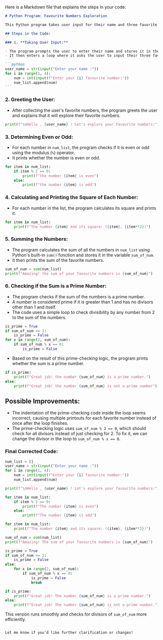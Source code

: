 Here is a Markdown file that explains the steps in your code:

````markdown
# Python Program: Favourite Numbers Exploration

This Python program takes user input for their name and three favorite numbers, performs a few computations, and returns results based on properties of these numbers, such as whether they are even or odd, their squares, the sum of the numbers, and checks if the sum is a prime number.

## Steps in the Code:

### 1. **Taking User Input:**

- The program prompts the user to enter their name and stores it in the variable `user_name`.
- It then enters a loop where it asks the user to input their three favorite numbers, which are stored as integers in the list `num_list`.

```python
user_name = str(input("Enter your name :"))
for i in range(1, 4):
    num = int(input(f"Enter your {i} favourite number:"))
    num_list.append(num)
```
````

### 2. **Greeting the User:**

- After collecting the user's favorite numbers, the program greets the user and explains that it will explore their favorite numbers.

```python
print(f"\nHello , {user_name} ! Let's explore your favourite numbers:")
```

### 3. **Determining Even or Odd:**

- For each number in `num_list`, the program checks if it is even or odd using the modulus (`%`) operator.
- It prints whether the number is even or odd.

```python
for item in num_list:
    if item % 2 == 0:
        print(f"the number {item} is even")
    else:
        print(f"the number {item} is odd")
```

### 4. **Calculating and Printing the Square of Each Number:**

- For each number in the list, the program calculates its square and prints it.

```python
for item in num_list:
    print(f"the number {item} and its square: ({item}, {item**2})")
```

### 5. **Summing the Numbers:**

- The program calculates the sum of all the numbers in `num_list` using Python's built-in `sum()` function and stores it in the variable `sum_of_num`.
- It then prints the sum of the favorite numbers.

```python
sum_of_num = sum(num_list)
print(f"Amazing! the sum of your favourite numbers is {sum_of_num}")
```

### 6. **Checking if the Sum is a Prime Number:**

- The program checks if the sum of the numbers is a prime number.
- A number is considered prime if it is greater than 1 and has no divisors other than 1 and itself.
- The code uses a simple loop to check divisibility by any number from 2 to the sum of the numbers.

```python
is_prime = True
if sum_of_num <= 1:
    is_prime = False
for x in range(2, sum_of_num):
    if sum_of_num % x == 0:
        is_prime = False
```

- Based on the result of this prime-checking logic, the program prints whether the sum is a prime number.

```python
if is_prime:
    print(f"Great job! the number {sum_of_num} is a prime number.")
else:
    print(f"Great job! the number {sum_of_num} is not a prime number")
```

## Possible Improvements:

- The indentation of the prime-checking code inside the loop seems incorrect, causing multiple printouts for each favorite number instead of once after the loop finishes.
- The prime-checking logic uses `sum_of_num % 2 == 0`, which should check for all divisors instead of just checking for 2. To fix it, we can change the divisor in the loop to `sum_of_num % x == 0`.

### Final Corrected Code:

```python
num_list = []
user_name = str(input("Enter your name :"))
for i in range(1, 4):
    num = int(input(f"Enter your {i} favourite number:"))
    num_list.append(num)

print(f"\nHello , {user_name} ! Let's explore your favourite numbers:")

for item in num_list:
    if item % 2 == 0:
        print(f"The number {item} is even")
    else:
        print(f"The number {item} is odd")

for item in num_list:
    print(f"The number {item} and its square: ({item}, {item**2})")

sum_of_num = sum(num_list)
print(f"Amazing! The sum of your favourite numbers is {sum_of_num}")

is_prime = True
if sum_of_num <= 1:
    is_prime = False
else:
    for x in range(2, sum_of_num):
        if sum_of_num % x == 0:
            is_prime = False
            break

if is_prime:
    print(f"Great job! The number {sum_of_num} is a prime number.")
else:
    print(f"Great job! The number {sum_of_num} is not a prime number.")
```

This version runs smoothly and checks for divisors of `sum_of_num` more efficiently.

```

Let me know if you'd like further clarification or changes!
```
